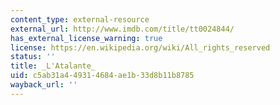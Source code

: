 ```yaml
---
content_type: external-resource
external_url: http://www.imdb.com/title/tt0024844/
has_external_license_warning: true
license: https://en.wikipedia.org/wiki/All_rights_reserved
status: ''
title: _L'Atalante_
uid: c5ab31a4-4931-4684-ae1b-33d8b11b8785
wayback_url: ''
---
```

